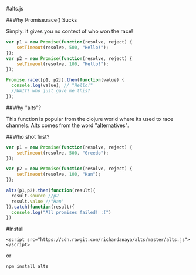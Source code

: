 #alts.js

##Why Promise.race() Sucks

Simply: it gives you no context of who won the race!

```javascript
var p1 = new Promise(function(resolve, reject) {
    setTimeout(resolve, 500, "Hello!");
});
var p2 = new Promise(function(resolve, reject) {
    setTimeout(resolve, 100, "Hello!");
});

Promise.race([p1, p2]).then(function(value) {
  console.log(value); // "Hello!"
  //WAIT! who just gave me this?
});
```

##Why "alts"?

This function is popular from the clojure world where its used to race channels. Alts comes from the word "alternatives".

##Who shot first?

```javascript
var p1 = new Promise(function(resolve, reject) {
    setTimeout(resolve, 500, "Greedo");
});

var p2 = new Promise(function(resolve, reject) {
    setTimeout(resolve, 100, "Han");
});

alts(p1,p2).then(function(result){
  result.source //p2
  result.value //"Han"
}).catch(function(result){
  console.log("All promises failed! :(")
})
```

#Install

```
<script src="https://cdn.rawgit.com/richardanaya/alts/master/alts.js"></script>
```

or

```
npm install alts
```
